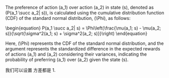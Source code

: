 The preference of action \(a_1\) over action \(a_2\) in state \(s\), denoted as \(P(a_1 \succ a_2| s)\), is calculated using the cumulative distribution function (CDF) of the standard normal distribution, \(\Phi\), as follows:

\begin{equation}
    P(a_1 \succ a_2| s) = \Phi\left(\frac{\mu(a_1; s) - \mu(a_2; s)}{\sqrt{\sigma^2(a_1; s) + \sigma^2(a_2; s)}}\right)
\end{equation}

Here, \(\Phi\) represents the CDF of the standard normal distribution, and the argument represents the standardized difference in the expected rewards of actions \(a_1\) and \(a_2\) considering their variances, indicating the probability of preferring \(a_1\) over \(a_2\) given the state \(s\).


我们可以设置 方差都是 1.